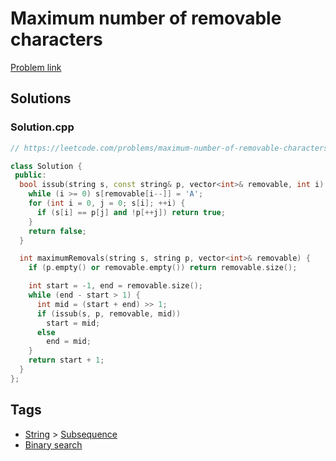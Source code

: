 # Maximum number of removable characters

[Problem link](https://leetcode.com/problems/maximum-number-of-removable-characters)

## Solutions


### Solution.cpp
```cpp
// https://leetcode.com/problems/maximum-number-of-removable-characters

class Solution {
 public:
  bool issub(string s, const string& p, vector<int>& removable, int i) {
    while (i >= 0) s[removable[i--]] = 'A';
    for (int i = 0, j = 0; s[i]; ++i) {
      if (s[i] == p[j] and !p[++j]) return true;
    }
    return false;
  }

  int maximumRemovals(string s, string p, vector<int>& removable) {
    if (p.empty() or removable.empty()) return removable.size();

    int start = -1, end = removable.size();
    while (end - start > 1) {
      int mid = (start + end) >> 1;
      if (issub(s, p, removable, mid))
        start = mid;
      else
        end = mid;
    }
    return start + 1;
  }
};
```
## Tags

* [String](/README.md#String) > [Subsequence](/README.md#String-Subsequence)
* [Binary search](/README.md#Binary_search)
